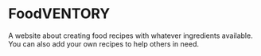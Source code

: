 # FoodVENTORY
A website about creating food recipes with whatever ingredients available.
You can also add your own recipes to help others in need.
